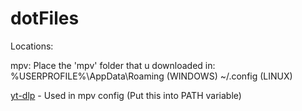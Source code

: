 # dotFiles
Locations:


mpv: Place the 'mpv' folder that u downloaded in:
%USERPROFILE%\AppData\Roaming  (WINDOWS)
~/.config (LINUX)
                                              
[yt-dlp](https://github.com/yt-dlp/yt-dlp) - Used in mpv config (Put this into PATH variable)
